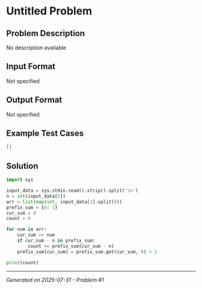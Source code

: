 # Untitled Problem

## Problem Description
No description available

## Input Format
Not specified

## Output Format
Not specified

## Example Test Cases
```json
[]
```

## Solution
```python
import sys

input_data = sys.stdin.read().strip().split('\n')
n = int(input_data[0])
arr = list(map(int, input_data[1].split()))
prefix_sum = {0: 1}
cur_sum = 0
count = 0

for num in arr:
    cur_sum += num
    if cur_sum - n in prefix_sum:
        count += prefix_sum[cur_sum - n]
    prefix_sum[cur_sum] = prefix_sum.get(cur_sum, 0) + 1

print(count)
```

---
*Generated on 2025-07-31 - Problem #1*